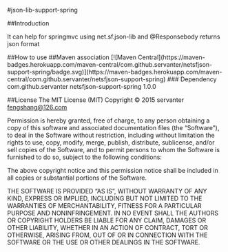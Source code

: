 #json-lib-support-spring

##Introduction

<p>It can help for springmvc using net.sf.json-lib and @Responsebody returns json format</p>
##How to use
    <mvc:annotation-driven>
        <mvc:message-converters>
            <bean id="netJsonHttpMessageConverter" class="com.github.servanter.net.sf.json.support.spring.NetJsonHttpMessageConverter">
                <property name="charset" value="GBK">
            </bean>
        </mvc:message-converters>
    </mvc:annotation-driven>
##Maven association
[![Maven Central](https://maven-badges.herokuapp.com/maven-central/com.github.servanter/netsfjson-support-spring/badge.svg)](https://maven-badges.herokuapp.com/maven-central/com.github.servanter/netsfjson-support-spring)
### Dependency
        <dependency>
        	<groupId>com.github.servanter</groupId>
        	<artifactId>netsfjson-support-spring</artifactId>
        	<version>1.0.0</version>
        </dependency>

##License
The MIT License (MIT)
Copyright © 2015 servanter <fengshang@126.com>

Permission is hereby granted, free of charge, to any person obtaining a copy of this software and associated documentation files (the “Software”), to deal in the Software without restriction, including without limitation the rights to use, copy, modify, merge, publish, distribute, sublicense, and/or sell copies of the Software, and to permit persons to whom the Software is furnished to do so, subject to the following conditions:

The above copyright notice and this permission notice shall be included in all copies or substantial portions of the Software.

THE SOFTWARE IS PROVIDED “AS IS”, WITHOUT WARRANTY OF ANY KIND, EXPRESS OR IMPLIED, INCLUDING BUT NOT LIMITED TO THE WARRANTIES OF MERCHANTABILITY, FITNESS FOR A PARTICULAR PURPOSE AND NONINFRINGEMENT. IN NO EVENT SHALL THE AUTHORS OR COPYRIGHT HOLDERS BE LIABLE FOR ANY CLAIM, DAMAGES OR OTHER LIABILITY, WHETHER IN AN ACTION OF CONTRACT, TORT OR OTHERWISE, ARISING FROM, OUT OF OR IN CONNECTION WITH THE SOFTWARE OR THE USE OR OTHER DEALINGS IN THE SOFTWARE.
